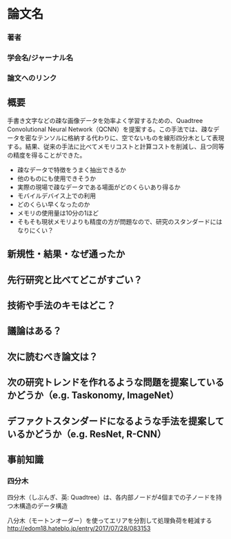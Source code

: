 # 論文名
### 著者
### 学会名/ジャーナル名
### 論文へのリンク


## 概要
手書き文字などの疎な画像データを効率よく学習するための、Quadtree Convolutional Neural Network（QCNN）を提案する。この手法では、疎なデータを密なテンソルに格納する代わりに、空でないものを線形四分木として表現する。結果、従来の手法に比べてメモリコストと計算コストを削減し、且つ同等の精度を得ることができた。

- 疎なデータで特徴をうまく抽出できるか
- 他のものにも使用できそうか
- 実際の現場で疎なデータである場面がどのくらいあり得るか
- モバイルデバイス上での利用
- どのくらい早くなったのか
- メモリの使用量は10分の1ほど
- そもそも現状メモリよりも精度の方が問題なので、研究のスタンダードにはなりにくい？
## 新規性・結果・なぜ通ったか
## 先行研究と比べてどこがすごい？
## 技術や手法のキモはどこ？
## 議論はある？
## 次に読むべき論文は？

## 次の研究トレンドを作れるような問題を提案しているかどうか（e.g. Taskonomy, ImageNet）
## デファクトスタンダードになるような手法を提案しているかどうか（e.g. ResNet, R-CNN）

## 事前知識
### 四分木
四分木（しぶんぎ、英: Quadtree）は、各内部ノードが4個までの子ノードを持つ木構造のデータ構造

八分木（モートンオーダー）を使ってエリアを分割して処理負荷を軽減する
http://edom18.hateblo.jp/entry/2017/07/28/083153
